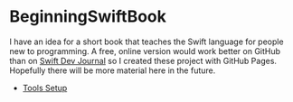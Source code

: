# BeginningSwiftBook

I have an idea for a short book that teaches the Swift language for people new to programming. A free, online version would work better on GitHub than on [Swift Dev Journal](https://swiftdevjournal.com) so I created these project with GitHub Pages. Hopefully there will be more material here in the future.

* [Tools Setup](ToolsSetup)

